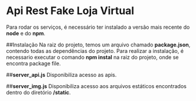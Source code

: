 # Api Rest **Fake** Loja Virtual

Para rodar os serviços, é necessário ter instalado a versão mais recente do **node** e do **npm**.

##Instalação
Na raiz do projeto, temos um arquivo chamado **package.json**, contendo todas as dependências do projeto. Para realizar a instalação, é necessario executar o comando **npm instal** na raiz do projeto, onde se encontra package file.

##**server_api.js**
Disponibiliza acesso as apis.

##**server_img.js**
Disponibiliza acesso aos arquivos estáticos encontrados dentro do diretório **/static**.



